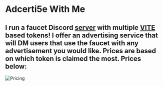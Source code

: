 # **Adcerti5e With Me**
## I run a faucet Discord [server](https://5am.info/5hort/discord) with multiple [VITE](https://vite.org) based tokens! I offer an advertising service that will DM users that use the faucet with any advertisement you would like. Prices are based on which token is claimed the most. Prices below:
![Pricing](https://5am.info/media/advertise.png "priicing")
